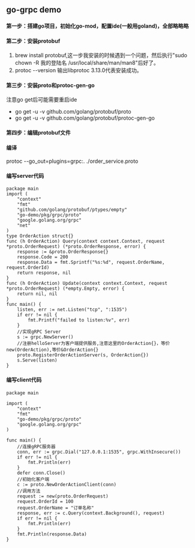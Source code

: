 ## go-grpc demo

#### 第一步：搭建go项目，初始化go-mod，配置ide(一般用goland)，全部略略略

#### 第二步：安装protobuf
1. brew install protobuf,这一步我安装的时候遇到一个问题，然后执行"sudo chown -R 我的登陆名 /usr/local/share/man/man8"后好了。
2. protoc --version  输出libprotoc 3.13.0代表安装成功。

#### 第三步：安装proto和protoc-gen-go

注意go get后可能需要重启ide

* go get -u -v github.com/golang/protobuf/proto
* go get -u -v github.com/golang/protobuf/protoc-gen-go

#### 第四步：编辑protobuf文件

#### 编译

protoc --go_out=plugins=grpc:. ./order_service.proto

#### 编写server代码

```golang
package main
import (
	"context"
	"fmt"
	"github.com/golang/protobuf/ptypes/empty"
	"go-demo/pkg/grpc/proto"
	"google.golang.org/grpc"
	"net"
)
type OrderAction struct{}
func (h OrderAction) Query(context context.Context, request *proto.OrderRequest) (*proto.OrderResponse, error) {
	response := &proto.OrderResponse{}
	response.Code = 200
	response.Data = fmt.Sprintf("%s:%d", request.OrderName, request.OrderId)
	return response, nil
}
func (h OrderAction) Update(context context.Context, request *proto.OrderRequest) (*empty.Empty, error) {
	return nil, nil
}
func main() {
	listen, err := net.Listen("tcp", ":1535")
	if err != nil {
		fmt.Printf("failed to listen:%v", err)
	}
	//实现gRPC Server
	s := grpc.NewServer()
	//注册helloServer为客户端提供服务,注意这里的OrderAction{}，等价new(OrderAction),等价&OrderAction{}
	proto.RegisterOrderActionServer(s, OrderAction{})
	s.Serve(listen)
}

```


#### 编写client代码
```golang
package main

import (
	"context"
	"fmt"
	"go-demo/pkg/grpc/proto"
	"google.golang.org/grpc"
)

func main() {
	//连接gRPC服务器
	conn, err := grpc.Dial("127.0.0.1:1535", grpc.WithInsecure())
	if err != nil {
		fmt.Println(err)
	}
	defer conn.Close()
	//初始化客户端
	c := proto.NewOrderActionClient(conn)
	//调用方法
	request := new(proto.OrderRequest)
	request.OrderId = 100
	request.OrderName = "订单名称"
	response, err := c.Query(context.Background(), request)
	if err != nil {
		fmt.Println(err)
	}
	fmt.Println(response.Data)
}

```
